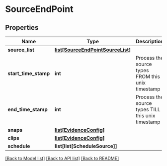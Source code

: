 # SourceEndPoint

## Properties
Name | Type | Description | Notes
------------ | ------------- | ------------- | -------------
**source_list** | [**list[SourceEndPointSourceList]**](SourceEndPointSourceList.md) |  | [optional] 
**start_time_stamp** | **int** | Process the source types FROM this unix timestamp | [optional] 
**end_time_stamp** | **int** | Process the source types TILL this unix timestamp | [optional] 
**snaps** | [**list[EvidenceConfig]**](EvidenceConfig.md) |  | [optional] 
**clips** | [**list[EvidenceConfig]**](EvidenceConfig.md) |  | [optional] 
**schedule** | **list[list[ScheduleSource]]** |  | [optional] 

[[Back to Model list]](../README.md#documentation-for-models) [[Back to API list]](../README.md#documentation-for-api-endpoints) [[Back to README]](../README.md)


